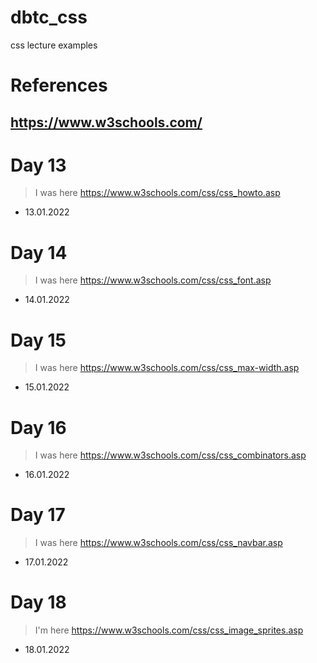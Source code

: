 # dbtc_css
css lecture examples

# References
## https://www.w3schools.com/

# Day 13 
> I was here https://www.w3schools.com/css/css_howto.asp
- 13.01.2022

# Day 14
> I was here https://www.w3schools.com/css/css_font.asp
- 14.01.2022

# Day 15
> I was here https://www.w3schools.com/css/css_max-width.asp
- 15.01.2022

# Day 16
> I was here https://www.w3schools.com/css/css_combinators.asp
- 16.01.2022 

# Day 17
> I was here https://www.w3schools.com/css/css_navbar.asp
- 17.01.2022

# Day 18
> I'm here https://www.w3schools.com/css/css_image_sprites.asp
- 18.01.2022